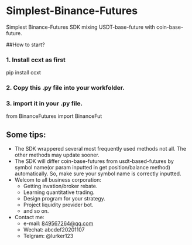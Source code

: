 # Simplest-Binance-Futures
Simplest Binance-Futures SDK mixing USDT-base-future with coin-base-future.

##How to start?
### 1. Install ccxt as first
  pip install ccxt
### 2. Copy this .py file into your workfolder.

### 3. import it in your .py file.
  from BinanceFutures import BinanceFut


## Some tips:
- The SDK wrappered several most frequently used methods not all. The other methods may update sooner.
- The SDK will differ coin-base-futures from usdt-based-futures by symbol name(or param inputted in get position/balance method) automatically. So, make sure your symbol name is correctly inputted.
- Welcom to all business corporation: 
  - Getting invation/broker rebate. 
  - Learning quantitative trading. 
  - Design program for your strategy. 
  - Project liquidity provider bot.
  - and so on.
- Contact me: 
  - e-mail: 849567264@qq.com
  - Wechat: abcdef20201107
  - Telgram: @lurker123
